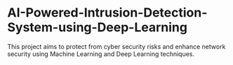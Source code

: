 # AI-Powered-Intrusion-Detection-System-using-Deep-Learning

This project aims to protect from cyber security risks and enhance network security using Machine Learning and Deep Learning techniques.
